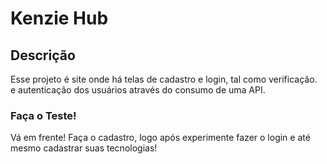# Kenzie Hub

## Descrição

Esse projeto é site onde há telas de cadastro e login, tal como verificação.\
e autenticação dos usuários através do consumo de uma API.

### Faça o Teste!

Vá em frente! Faça o cadastro, logo após experimente fazer o login e até mesmo cadastrar suas tecnologias!
